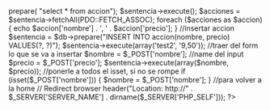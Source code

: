 <?php

// esto va en otro php que se encargue de conectarse a la db y traer acciones
//require_once "acciones.php";

function connect() {
    return new PDO('mysql:host=localhost;'.'dbname=tabrokers;charset=utf8', 'root', '');
}

$db = connect();

//traer acciones
$sentencia = $db->prepare( "select * from accion");
$sentencia->execute();

$acciones = $sentencia->fetchAll(PDO::FETCH_ASSOC);

foreach ($acciones as $accion) {
    echo $accion['nombre'] . ', ' . $accion['precio'];
}

//insertar accion
$sentencia = $db->prepare("INSERT INTO accion(nombre, precio) VALUES(?, ?)");
$sentencia->execute(array('test2', '9,50'));

//traer del form lo que se va a insertar

$nombre = $_POST['nombre']; //name del input
$precio = $_POST['precio'];
$sentencia->execute(array($nombre, $precio));

//ponerle a todos el isset, si no se rompe

if (isset($_POST['nombre'])) {
    $nombre = $_POST['nombre'];
}

//para volver a la home
// Redirect browser
header("Location: http://" . $_SERVER['SERVER_NAME'] . dirname($_SERVER['PHP_SELF']));

?>